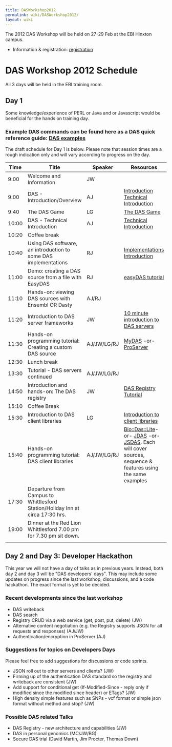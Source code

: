 ```yaml
---
title: DASWorkshop2012
permalink: wiki/DASWorkshop2012/
layout: wiki
---
```


The 2012 DAS Workshop will be held on 27-29 Feb at the EBI Hinxton
campus.

-   Information & registration:
    [registration](http://www.ebi.ac.uk/training/onsite/120227_DAS.html)

DAS Workshop 2012 Schedule
==========================

All 3 days will be held in the EBI training room.

Day 1
-----

Some knowledge/experience of PERL or Java and or Javascript would be
beneficial for the hands on training day.

### Example DAS commands can be found here as a DAS quick reference guide: [DAS examples](http://www.dasregistry.org/DASCommandExamples.jsp)

The draft schedule for Day 1 is below. Please note that session times
are a rough indication only and will vary according to progress on the
day.

| Time  | Title                                                                         | Speaker     | Resources                                                                                                                                                                                                                                                                         |
|-------|-------------------------------------------------------------------------------|-------------|-----------------------------------------------------------------------------------------------------------------------------------------------------------------------------------------------------------------------------------------------------------------------------------|
| 9:00  | Welcome and Information                                                       | JW          |                                                                                                                                                                                                                                                                                   |
| 9:00  | DAS - Introduction/Overview                                                   | AJ          | [Introduction](http://www.biotnet.org/training-materials/introduction-das) [Technical Introduction](http://www.biotnet.org/training-materials/technical-introduction-das)                                                                                                         |
| 9:40  | The DAS Game                                                                  | LG          | [The DAS Game](http://www.biotnet.org/training-materials/das-game)                                                                                                                                                                                                                |
| 10:00 | DAS - Technical Introduction                                                  | AJ          | [Technical Introduction](http://www.biotnet.org/training-materials/technical-introduction-das)                                                                                                                                                                                    |
| 10:20 | Coffee break                                                                  |
| 10:40 | Using DAS software, an introduction to some DAS implementations               | RJ          | [Implementations Introduction](http://www.biotnet.org/training-materials/using-das-software-introduction-some-das-implementations)                                                                                                                                                |
| 11:00 | Demo: creating a DAS source from a file with EasyDAS                          | RJ          | [easyDAS tutorial](http://code.google.com/p/easydas/wiki/easyDAS_tutorial)                                                                                                                                                                                                        |
| 11:10 | Hands-on: viewing DAS sources with Ensembl OR Dasty                           | AJ/RJ       |                                                                                                                                                                                                                                                                                   |
| 11:20 | Introduction to DAS server frameworks                                         | JW          | [10 minute introduction to DAS servers](http://www.biotnet.org/training-materials/das-servers)                                                                                                                                                                                    |
| 11:30 | Hands-on programming tutorial: Creating a custom DAS source                   | AJ/JW/LG/RJ | [MyDAS](http://code.google.com/p/mydas/wiki/Tutorials) -or- [ProServer](http://www.biotnet.org/training-materials/bio-das-proserver-tutorial)                                                                                                                                     |
| 12:30 | Lunch break                                                                   |
| 13:30 | Tutorial - DAS servers continued                                              | AJ/JW/LG/RJ |                                                                                                                                                                                                                                                                                   |
| 14:50 | Introduction and hands-on: The DAS registry                                   | JW          | [DAS Registry Tutorial](http://www.biotnet.org/training-materials/short-das-registry-tutorial-basic-knowledge)                                                                                                                                                                    |
| 15:10 | Coffee Break                                                                  |
| 15:30 | Introduction to DAS client libraries                                          | LG          | [Introduction to client libraries](http://www.biotnet.org/sites/biotnet.org/files/documents/40/clientlibraries_das_ws_2012.ppt)                                                                                                                                                   |
| 15:40 | Hands-on programming tutorial: DAS client libraries                           | AJ/JW/LG/RJ | [Bio::Das::Lite](http://www.biotnet.org/training-materials/bio-das-lite-tutorial)-or- [JDAS](http://code.google.com/p/jdas/wiki/dasWorkshop2012) -or- [JSDAS](http://code.google.com/p/jsdas/wiki/tutorial). Each will cover sources, sequence & features using the same examples |
| 17:30 | Departure from Campus to Whittlesford Station/Holiday Inn at circa 17:30 hrs. |
| 19:00 | Dinner at the Red Lion Whittlesford 7.00 pm for 7.30 pm sit down.             |
||

Day 2 and Day 3: Developer Hackathon
------------------------------------

This year we will not have a day of talks as in previous years. Instead,
both day 2 and day 3 will be "DAS developers' days". This may include
some updates on progress since the last workshop, discussions, and a
code hackathon. The exact format is yet to be decided.

### Recent developments since the last workshop

-   DAS writeback
-   DAS search
-   Registry CRUD via a web service (get, post, put, delete) (JW)
-   Alternative content negotiation (e.g. the Registry supports JSON for
    all requests and responses) (AJ/JW)
-   Authentication/encryption in ProServer (AJ)

### Suggestions for topics on Developers Days

Please feel free to add suggestions for discussions or code sprints.

-   JSON roll out to other servers and clients? (JW)
-   Firming up of the authentication DAS standard so the registry and
    writeback are consistent (JW)
-   Add support for conditional get (If-Modified-Since - reply only if
    modified since the modified since header) or ETags? (JW)
-   High density simple features such as SNPs - vcf format or simple
    json format without method and stop? (JW)

### Possible DAS related Talks

-   DAS Registry - new architecture and capabilities (JW)
-   DAS in personal genomics (MC/JW/BG)
-   Secure DAS trial (David Martin, Jim Procter, Thomas Down)

